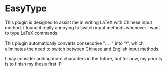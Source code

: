 # EasyType

This plugin is designed to assist me in writing LaTeX with Chinese input method.
I found it really annoying to switch input methods whenever I want to type LaTeX commands.

This plugin automatically converts consecutive "、、" into "\\", which eliminates the need to switch between Chinese and English input methods. 

I may consider adding more characters in the future, but for now, my priority is to finish my thesis first :P
